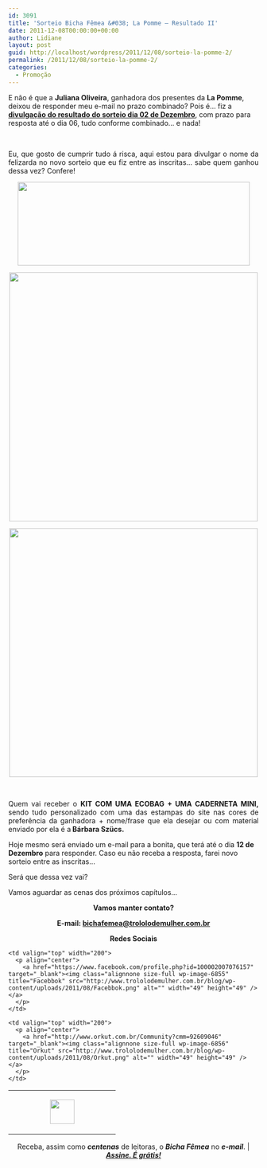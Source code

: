 ```yaml
---
id: 3091
title: 'Sorteio Bicha Fêmea &#038; La Pomme – Resultado II'
date: 2011-12-08T00:00:00+00:00
author: Lidiane
layout: post
guid: http://localhost/wordpress/2011/12/08/sorteio-la-pomme-2/
permalink: /2011/12/08/sorteio-la-pomme-2/
categories:
  - Promoção
---
```

E não é que a **Juliana Oliveira**, ganhadora dos presentes da **La Pomme**, deixou de responder meu e-mail no prazo combinado? Pois é… fiz a **[divulgação do resultado do sorteio dia 02 de Dezembro](http://www.trololodemulher.com.br/2011/12/02/sorteios-entre-amigas/)**, com prazo para resposta até o dia 06, tudo conforme combinado… e nada!

&nbsp;

<p align="justify">
  Eu, que gosto de cumprir tudo á risca, aqui estou para divulgar o nome da felizarda no novo sorteio que eu fiz entre as inscritas… sabe quem ganhou dessa vez? Confere!
</p>

<!--more-->

<p align="center">
  <a href="http://www.trololodemulher.com.br/blog/wp-content/uploads/2011/11/La-Pomme.png"><img class="alignnone size-full wp-image-8154" title="La Pomme" src="http://www.trololodemulher.com.br/blog/wp-content/uploads/2011/11/La-Pomme.png" alt="" width="467" height="168" /></a>
</p>

<p align="center">
  <a href="http://www.trololodemulher.com.br/blog/wp-content/uploads/2011/11/ECOBAG.jpg"><img class="alignnone size-full wp-image-8153" title="ECOBAG" src="http://www.trololodemulher.com.br/blog/wp-content/uploads/2011/11/ECOBAG.jpg" alt="" width="500" height="500" /></a>
</p>

<p align="center">
  <a href="http://www.trololodemulher.com.br/blog/wp-content/uploads/2011/11/CADERNETA.jpg"><img class="alignnone size-full wp-image-8152" title="CADERNETA" src="http://www.trololodemulher.com.br/blog/wp-content/uploads/2011/11/CADERNETA.jpg" alt="" width="500" height="500" /></a>
</p>

&nbsp;

<p align="justify">
  Quem vai receber o <strong>KIT COM UMA ECOBAG + UMA CADERNETA MINI, </strong>sendo tudo personalizado com uma das estampas do site nas cores de preferência da ganhadora + nome/frase que ela desejar ou com material enviado por ela é a<strong> Bárbara Szücs.</strong>
</p>

Hoje mesmo será enviado um e-mail para a bonita, que terá até o dia **12 de Dezembro** para responder. Caso eu não receba a resposta, farei novo sorteio entre as inscritas…

<p align="justify">
  Será que dessa vez vai?
</p>

<p align="justify">
  Vamos aguardar as cenas dos próximos capítulos…
</p>

<p align="center">
  <strong>Vamos manter contato?</strong>
</p>

<p align="center">
  <strong>E-mail: <a href="mailto:bichafemea@trololodemulher.com.br">bichafemea@trololodemulher.com.br</a></strong>
</p>

<p align="center">
  <strong>Redes Sociais</strong>
</p>

<table width="600" border="0" cellspacing="0" cellpadding="2">
  <tr>
    <td valign="top" width="200">
      <p align="center">
        <a href="http://twitter.com/#%21/bichafemea" target="_blank"><img class="alignnone size-full wp-image-6857" title="Twitter" src="http://www.trololodemulher.com.br/blog/wp-content/uploads/2011/08/Twitter.png" alt="" width="49" height="49" /></a>
      </p>
    </td>
    
    <td valign="top" width="200">
      <p align="center">
        <a href="https://www.facebook.com/profile.php?id=100002007076157" target="_blank"><img class="alignnone size-full wp-image-6855" title="Facebbok" src="http://www.trololodemulher.com.br/blog/wp-content/uploads/2011/08/Facebbok.png" alt="" width="49" height="49" /></a>
      </p>
    </td>
    
    <td valign="top" width="200">
      <p align="center">
        <a href="http://www.orkut.com.br/Community?cmm=92609046" target="_blank"><img class="alignnone size-full wp-image-6856" title="Orkut" src="http://www.trololodemulher.com.br/blog/wp-content/uploads/2011/08/Orkut.png" alt="" width="49" height="49" /></a>
      </p>
    </td>
  </tr>
</table>

<p align="center">
  Receba, assim como <strong><em>centenas</em></strong> de leitoras, o <strong><em>Bicha Fêmea</em></strong> no <strong><em>e-mail</em></strong>. | <strong><em><a href="http://feedburner.google.com/fb/a/mailverify?uri=blogbichafemea&loc=pt_BR">Assine. É grátis!</a></em></strong>
</p>